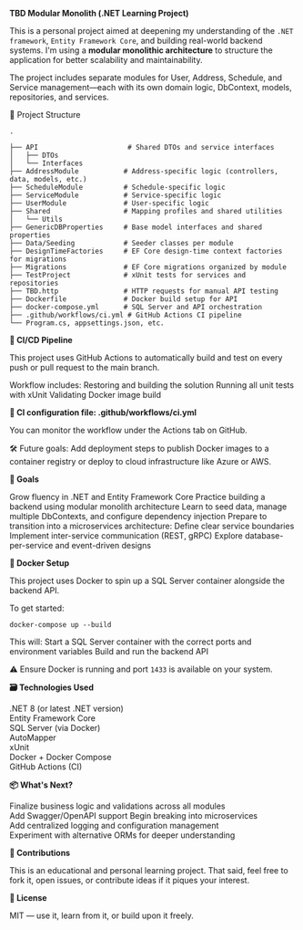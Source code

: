 **TBD Modular Monolith (.NET Learning Project)**

This is a personal project aimed at deepening my understanding of the ```.NET framework```, ```Entity Framework Core```,
and building real-world backend systems. I'm using a **modular monolithic architecture** to structure the application
for better scalability and maintainability.

The project includes separate modules for User, Address, Schedule, and Service management—each with its own domain
logic, DbContext, models, repositories, and services.


🧱 Project Structure

```plaintext
.

├── API                      # Shared DTOs and service interfaces
│   ├── DTOs
│   └── Interfaces
├── AddressModule           # Address-specific logic (controllers, data, models, etc.)
├── ScheduleModule          # Schedule-specific logic
├── ServiceModule           # Service-specific logic
├── UserModule              # User-specific logic
├── Shared                  # Mapping profiles and shared utilities
│   └── Utils
├── GenericDBProperties     # Base model interfaces and shared properties
├── Data/Seeding            # Seeder classes per module
├── DesignTimeFactories     # EF Core design-time context factories for migrations
├── Migrations              # EF Core migrations organized by module
├── TestProject             # xUnit tests for services and repositories
├── TBD.http                # HTTP requests for manual API testing
├── Dockerfile              # Docker build setup for API
├── docker-compose.yml      # SQL Server and API orchestration
├── .github/workflows/ci.yml # GitHub Actions CI pipeline
└── Program.cs, appsettings.json, etc.
```

**🔁 CI/CD Pipeline**

This project uses GitHub Actions to automatically build and test on every push or pull request to the main branch.

Workflow includes:
Restoring and building the solution
Running all unit tests with xUnit
Validating Docker image build

**📄 CI configuration file: .github/workflows/ci.yml**

You can monitor the workflow under the Actions tab on GitHub.

🛠️ Future goals: Add deployment steps to publish Docker images to a container registry or deploy to cloud infrastructure
like Azure or AWS.

**🧪 Goals**

Grow fluency in .NET and Entity Framework Core
Practice building a backend using modular monolith architecture
Learn to seed data, manage multiple DbContexts, and configure dependency injection
Prepare to transition into a microservices architecture:
Define clear service boundaries
Implement inter-service communication (REST, gRPC)
Explore database-per-service and event-driven designs

**🐳 Docker Setup**

This project uses Docker to spin up a SQL Server container alongside the backend API.

To get started:

```docker-compose up --build```

This will:
Start a SQL Server container with the correct ports and environment variables
Build and run the backend API

⚠️ Ensure Docker is running and port ```1433``` is available on your system.

**🗃️ Technologies Used**

.NET 8 (or latest .NET version)\
Entity Framework Core\
SQL Server (via Docker)\
AutoMapper\
xUnit\
Docker + Docker Compose\
GitHub Actions (CI)

**📦 What's Next?**

Finalize business logic and validations across all modules\
Add Swagger/OpenAPI support
Begin breaking into microservices\
Add centralized logging and configuration management\
Experiment with alternative ORMs for deeper understanding

**🙌 Contributions**

This is an educational and personal learning project. That said, feel free to fork it, open issues, or contribute ideas
if it piques your interest.

**📄 License**

MIT — use it, learn from it, or build upon it freely.
